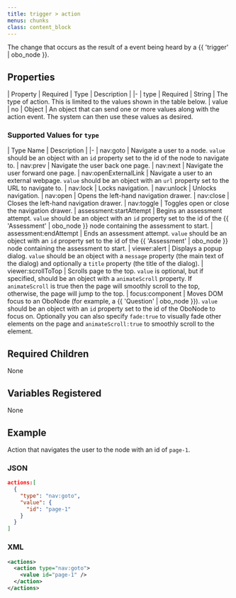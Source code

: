 ```yaml
---
title: trigger > action
menus: chunks
class: content_block
---
```


The change that occurs as the result of a event being heard by a {{ 'trigger' | obo_node }}.

## Properties

| Property | Required | Type | Description |
|-
| type | Required | String | The type of action. This is limited to the values shown in the table below.
| value | no | Object | An object that can send one or more values along with the action event. The system can then use these values as desired.

### Supported Values for `type`

| Type Name | Description |
|-
| nav:goto | Navigate a user to a node. `value` should be an object with an `id` property set to the id of the node to navigate to.
| nav:prev | Navigate the user back one page.
| nav:next | Navigate the user forward one page.
| nav:openExternalLink | Navigate a user to an external webpage. `value` should be an object with an `url` property set to the URL to navigate to.
| nav:lock | Locks navigation.
| nav:unlock | Unlocks navigation.
| nav:open | Opens the left-hand navigation drawer.
| nav:close | Closes the left-hand navigation drawer.
| nav:toggle | Toggles open or close the navigation drawer.
| assessment:startAttempt | Begins an assessment attempt. `value` should be an object with an `id` property set to the id of the {{ 'Assessment' | obo_node }} node containing the assessment to start.
| assessment:endAttempt | Ends an assessment attempt. `value` should be an object with an `id` property set to the id of the {{ 'Assessment' | obo_node }} node containing the assessment to start.
| viewer:alert | Displays a popup dialog. `value` should be an object with a `message` property (the main text of the dialog) and optionally a `title` property (the title of the dialog).
| viewer:scrollToTop | Scrolls page to the top. `value` is optional, but if specified, should be an object with a `animateScroll` property. If `animateScroll` is true then the page will smoothly scroll to the top, otherwise, the page will jump to the top.
| focus:component | Moves DOM focus to an OboNode (for example, a {{ 'Question' | obo_node }}). `value` should be an object with an `id` property set to the id of the OboNode to focus on. Optionally you can also specify `fade:true` to visually fade other elements on the page and `animateScroll:true` to smoothly scroll to the element.

## Required Children

None

## Variables Registered

None

## Example

Action that navigates the user to the node with an id of `page-1`.

### JSON

```json
actions:[
  {
    "type": "nav:goto",
    "value": {
      "id": "page-1"
    }
  }
]
```

### XML

```xml
<actions>
  <action type="nav:goto">
    <value id="page-1" />
  </action>
</actions>
```
